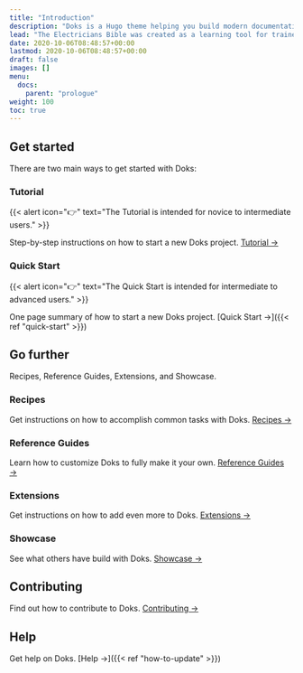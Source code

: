 ```yaml
---
title: "Introduction"
description: "Doks is a Hugo theme helping you build modern documentation websites that are secure, fast, and SEO-ready — by default."
lead: "The Electricians Bible was created as a learning tool for trainee electricians. It is designed to be basic and give you an understanding of electrical installations. Please consult a professional before carrying out any electrical work yourself."
date: 2020-10-06T08:48:57+00:00
lastmod: 2020-10-06T08:48:57+00:00
draft: false
images: []
menu: 
  docs:
    parent: "prologue"
weight: 100
toc: true
---
```


## Get started

There are two main ways to get started with Doks:

### Tutorial

{{< alert icon="👉" text="The Tutorial is intended for novice to intermediate users." >}}

Step-by-step instructions on how to start a new Doks project. [Tutorial →](https://getdoks.org/tutorial/introduction/)

### Quick Start

{{< alert icon="👉" text="The Quick Start is intended for intermediate to advanced users." >}}

One page summary of how to start a new Doks project. [Quick Start →]({{< ref "quick-start" >}})

## Go further

Recipes, Reference Guides, Extensions, and Showcase.

### Recipes

Get instructions on how to accomplish common tasks with Doks. [Recipes →](https://getdoks.org/docs/recipes/project-configuration/)

### Reference Guides

Learn how to customize Doks to fully make it your own. [Reference Guides →](https://getdoks.org/docs/reference-guides/security/)

### Extensions

Get instructions on how to add even more to Doks. [Extensions →](https://getdoks.org/docs/extensions/add-google-fonts/)

### Showcase

See what others have build with Doks. [Showcase →](https://getdoks.org/showcase/causal-data-science-meeting/)

## Contributing

Find out how to contribute to Doks. [Contributing →](https://getdoks.org/docs/contributing/how-to-contribute/)

## Help

Get help on Doks. [Help →]({{< ref "how-to-update" >}})
